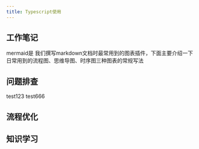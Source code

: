 ```yaml
---
title: Typescript使用
---
```


## 工作笔记

mermaid是 我们撰写markdown文档时最常用到的图表插件，下面主要介绍一下日常用到的流程图、思维导图、时序图三种图表的常规写法

## 问题排查

test123
test666

## 流程优化

## 知识学习